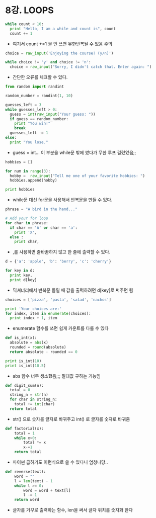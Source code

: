 # 8강. LOOPS

```python
while count < 10:
  print "Hello, I am a while and count is", count
  count += 1
```
- 여기서 count +=1 을 안 쓰면 무한반복될 수 있음 주의

```python
choice = raw_input('Enjoying the course? (y/n)')

while choice != 'y' and choice != 'n':
  choice = raw_input("Sorry, I didn't catch that. Enter again: ")
```
- 간단한 오류를 체크할 수 있다.

```python
from random import randint

random_number = randint(1, 10)

guesses_left = 3
while guesses_left > 0:
  guess = int(raw_input("Your guess: "))
  if guess == random_number:
    print "You win!"
    break
  guesses_left -= 1
else:
  print "You lose."
```
- guess = int... 이 부분을 while문 밖에 썼다가 무한 루프 걸렸었음;;

```python
hobbies = []

for num in range(3):
  hobby =  raw_input("Tell me one of your favorite hobbies: ")
  hobbies.append(hobby)

print hobbies
```
- while문 대신 for문을 사용해서 반복문을 만들 수 있다.

```Python
phrase = "A bird in the hand..."

# Add your for loop
for char in phrase:
  if char == 'A' or char == 'a':
    print 'X',
  else :
    print char,
```
- ,를 사용하면 줄바꿈하지 않고 한 줄에 출력할 수 있다.

```python
d = {'a': 'apple', 'b': 'berry', 'c': 'cherry'}

for key in d:
  print key,
  print d[key]
```
- 딕셔너리에서 반복문 돌릴 때 값을 출력하려면 d[key]로 써주면 됨

```Python
choices = ['pizza', 'pasta', 'salad', 'nachos']

print 'Your choices are:'
for index, item in enumerate(choices):
  print index + 1, item
```
- enumerate 함수를 쓰면 쉽게 카운트를 다룰 수 있다

```Python
def is_int(x):
  absolute = abs(x)
  rounded = round(absolute)
  return absolute - rounded == 0

print is_int(10)
print is_int(10.5)
```
- abs 함수 너무 생소했음;;; 절대값 구하는 기능임

```python
def digit_sum(n):
  total = 0
  string_n = str(n)
  for char in string_n:
    total += int(char)
  return total
```
- str() 으로 숫자를 글자로 바꿔주고 int() 로 글자를 숫자로 바꿔줌

```Python
def factorial(x):
    total = 1
    while x>0:
        total *= x
        x-=1
    return total
```
- 파이썬 곱하기도 이런식으로 쓸 수 있다니 엄청나당..

```python
def reverse(text):
    word = ""
    l = len(text) - 1
    while l >= 0:
        word = word + text[l]
        l -= 1
    return word
```
- 글자를 거꾸로 출력하는 함수, len을 써서 글자 위치를 숫자화 한다
